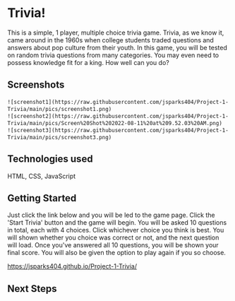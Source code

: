 # Trivia!

 This is a simple, 1 player, multiple choice trivia game. Trivia, as we know it, came around in the 1960s when college students traded questions and answers about pop culture from their youth. In this game, you will be tested on random trivia questions from many categories. You may even need to possess knowledge fit for a king. How well can you do?

 ## Screenshots
    ![screenshot1](https://raw.githubusercontent.com/jsparks404/Project-1-Trivia/main/pics/screenshot1.png)
    ![screenshot2](https://raw.githubusercontent.com/jsparks404/Project-1-Trivia/main/pics/Screen%20Shot%202022-08-11%20at%209.52.03%20AM.png)
    ![screenshot3](https://raw.githubusercontent.com/jsparks404/Project-1-Trivia/main/pics/screenshot3.png)
    
 ## Technologies used

  HTML, CSS, JavaScript

  ## Getting Started

 Just click the link below and you will be led to the game page. Click the 'Start Trivia' button and the game will begin. You will be asked 10 questions in total, each with 4 choices. Click whichever choice you think is best. You will shown whether you choice was correct or not, and the next question will load. Once you've answered all 10 questions, you will be shown your final score. You will also be given the option to play again if you so choose.

  https://jsparks404.github.io/Project-1-Trivia/

  ## Next Steps

